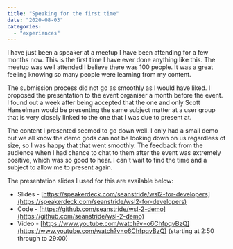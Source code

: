 ```yaml
---
title: "Speaking for the first time"
date: "2020-08-03"
categories: 
  - "experiences"
---
```


I have just been a speaker at a meetup I have been attending for a few months now. This is the first time I have ever done anything like this. The meetup was well attended I believe there was 100 people. It was a great feeling knowing so many people were learning from my content.

The submission process did not go as smoothly as I would have liked. I proposed the presentation to the event organiser a month before the event. I found out a week after being accepted that the one and only Scott Hanselman would be presenting the same subject matter at a user group that is very closely linked to the one that I was due to present at.

The content I presented seemed to go down well. I only had a small demo but we all know the demo gods can not be looking down on us regardless of size, so I was happy that that went smoothly. The feedback from the audience when I had chance to chat to them after the event was extremely positive, which was so good to hear. I can't wait to find the time and a subject to allow me to present again.

The presentation slides I used for this are available below:

- Slides - [https://speakerdeck.com/seanstride/wsl2-for-developers](https://speakerdeck.com/seanstride/wsl2-for-developers)
- Code - [https://github.com/seanstride/wsl-2-demo](https://github.com/seanstride/wsl-2-demo)
- Video - [https://www.youtube.com/watch?v=o6ChfpqvBzQ](https://www.youtube.com/watch?v=o6ChfpqvBzQ) (starting at 2:50 through to 29:00)
